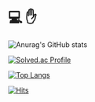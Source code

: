 #                      💻 ✋ 

![Anurag's GitHub stats](https://github-readme-stats.vercel.app/api?username=jaehan4707&show_icons=true&theme=cobalt)

[![Solved.ac Profile](http://mazassumnida.wtf/api/v2/generate_badge?boj=wogks99)](https://solved.ac/wogks99/)

[![Top Langs](https://github-readme-stats.vercel.app/api/top-langs/?username=jaehan4707)](https://github.com/anuraghazra/github-readme-stats)

[![Hits](https://hits.seeyoufarm.com/api/count/incr/badge.svg?url=https%3A%2F%2Fgithub.com%2Fjaehan4707&count_bg=%235DC83D&title_bg=%23555555&icon=&icon_color=%23E7E7E7&title=hits&edge_flat=false)](https://hits.seeyoufarm.com)
